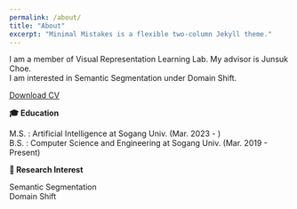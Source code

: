 ```yaml
---
permalink: /about/
title: "About"
excerpt: "Minimal Mistakes is a flexible two-column Jekyll theme."
---
```


I am a member of Visual Representation Learning Lab. My advisor is Junsuk Choe.  
I am interested in Semantic Segmentation under Domain Shift.

[Download CV](https://drive.google.com/file/d/11jDwVwQiH0NU0MNDXlsfTYAtsgqoT4GV/view?usp=sharing)

**🎓 Education**

  M.S. : Artificial Intelligence at Sogang Univ. (Mar. 2023 - )  
  B.S. : Computer Science and Engineering at Sogang Univ. (Mar. 2019 - Present)

**📗 Research Interest**

  Semantic Segmentation  
  Domain Shift
